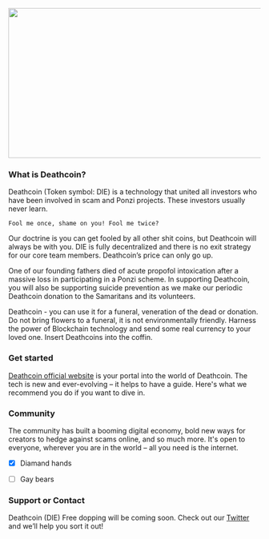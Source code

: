 <p align="center">
  <img width="600" height="300" src="https://pbs.twimg.com/media/EfH5EyUXkAA5Jse.png">
</p>


### What is Deathcoin?

Deathcoin (Token symbol: DIE) is a technology that united all investors who have been involved in scam and Ponzi projects. These investors usually never learn. 

``Fool me once, shame on you! Fool me twice?``

Our doctrine is you can get fooled by all other shit coins, but Deathcoin will always be with you. DIE is fully decentralized and there is no exit strategy for our core team members. Deathcoin’s price can only go up.

One of our founding fathers died of acute propofol intoxication after a massive loss in participating in a Ponzi scheme. In supporting Deathcoin, you will also be supporting suicide prevention as we make our periodic Deathcoin donation to the Samaritans and its volunteers.

Deathcoin - you can use it for a funeral, veneration of the dead or donation. Do not bring flowers to a funeral, it is not environmentally friendly. Harness the power of Blockchain technology and send some real currency to your loved one. Insert Deathcoins into the coffin.  

### Get started
[Deathcoin official website](https://deathcoinofficial.github.io/Deathcoin/) is your portal into the world of Deathcoin. The tech is new and ever-evolving – it helps to have a guide. Here's what we recommend you do if you want to dive in.


### Community
The community has built a booming digital economy, bold new ways for creators to hedge against scams online, and so much more. It's open to everyone, wherever you are in the world – all you need is the internet.
- [x] Diamand hands
- [ ] Gay bears


### Support or Contact
Deathcoin (DIE) Free dopping will be coming soon. Check out our [Twitter](https://support.github.com/contact) and we’ll help you sort it out!
